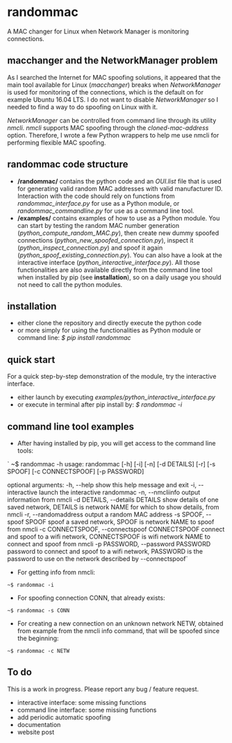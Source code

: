 # randommac

A MAC changer for Linux when Network Manager is monitoring connections.

## macchanger and the NetworkManager problem

As I searched the Internet for MAC spoofing solutions, it appeared that the main tool available for Linux (*macchanger*) breaks when *NetworkManager* is used for monitoring of the connections, which is the default on for example Ubuntu 16.04 LTS. I do not want to disable *NetworkManager* so I needed to find a way to do spoofing on Linux with it.

*NetworkManager* can be controlled from command line through its utility *nmcli*. *nmcli* supports MAC spoofing through the *cloned-mac-address* option. Therefore, I wrote a few Python wrappers to help me use nmcli for performing flexible MAC spoofing.

## randommac code structure

- **/randommac/** contains the python code and an *OUI.list* file that is used for generating valid random MAC addresses with valid manufacturer ID. Interaction with the code should rely on functions from *randommac_interface.py* for use as a Python module, or *randommac_commandline.py* for use as a command line tool.
- **/examples/** contains examples of how to use as a Python module. You can start by testing the random MAC number generation (*python_compute_random_MAC.py*), then create new dummy spoofed connections (*python_new_spoofed_connection.py*), inspect it (*python_inspect_connection.py*) and spoof it again (*python_spoof_existing_connection.py*). You can also have a look at the interactive interface (*python_interactive_interface.py*). All those functionalities are also available directly from the command line tool when installed by pip (see **installation**), so on a daily usage you should not need to call the python modules.

## installation

- either clone the repository and directly execute the python code
- or more simply for using the functionalities as Python module or command line: *$ pip install randommac*

## quick start

For a quick step-by-step demonstration of the module, try the interactive interface.
- either launch by executing *examples/python_interactive_interface.py*
- or execute in terminal after pip install by: *$ randommac -i*

## command line tool examples

- After having installed by pip, you will get access to the command line tools:

`
~$ randommac -h
usage: randommac [-h] [-i] [-n] [-d DETAILS] [-r] [-s SPOOF] [-c CONNECTSPOOF]
                 [-p PASSWORD]

optional arguments:
  -h, --help            show this help message and exit
  -i, --interactive     launch the interactive randommac
  -n, --nmcliinfo       output information from nmcli
  -d DETAILS, --details DETAILS
                        show details of one saved network, DETAILS is network
                        NAME for which to show details, from nmcli
  -r, --randomaddress   output a random MAC address
  -s SPOOF, --spoof SPOOF
                        spoof a saved network, SPOOF is network NAME to spoof
                        from nmcli
  -c CONNECTSPOOF, --connectspoof CONNECTSPOOF
                        connect and spoof to a wifi network, CONNECTSPOOF is
                        wifi network NAME to connect and spoof from nmcli
  -p PASSWORD, --password PASSWORD
                        password to connect and spoof to a wifi network,
                        PASSWORD is the password to use on the network
                        described by --connectspoof`

- For getting info from nmcli:

`
~$ randommac -i
`

- For spoofing connection CONN, that already exists:

`
~$ randommac -s CONN
`

- For creating a new connection on an unknown network NETW, obtained from example from the nmcli info command, that will be spoofed since the beginning:

`
~$ randommac -c NETW
`

## To do

This is a work in progress. Please report any bug / feature request.

- interactive interface: some missing functions
- command line interface: some missing functions
- add periodic automatic spoofing
- documentation
- website post
